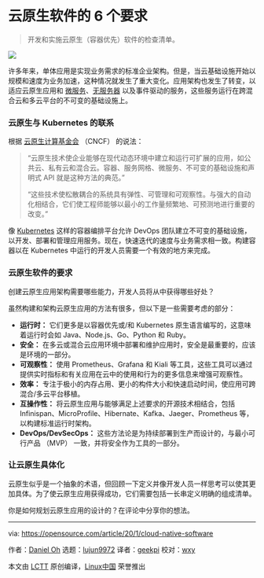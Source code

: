 [#]: collector: (lujun9972)
[#]: translator: (geekpi)
[#]: reviewer: (wxy)
[#]: publisher: ( )
[#]: url: ( )
[#]: subject: (6 requirements of cloud-native software)
[#]: via: (https://opensource.com/article/20/1/cloud-native-software)
[#]: author: (Daniel Oh https://opensource.com/users/daniel-oh)

云原生软件的 6 个要求
======

> 开发和实施云原生（容器优先）软件的检查清单。

![](https://img.linux.net.cn/data/attachment/album/202106/18/101348dcjg3u7wugo5uouw.jpg)

许多年来，单体应用是实现业务需求的标准企业架构。但是，当云基础设施开始以规模和速度为业务加速，这种情况就发生了重大变化。应用架构也发生了转变，以适应云原生应用和 [微服务][2]、[无服务器][3] 以及事件驱动的服务，这些服务运行在跨混合云和多云平台的不可变的基础设施上。

### 云原生与 Kubernetes 的联系

根据 [云原生计算基金会][4] （CNCF） 的说法：

> “云原生技术使企业能够在现代动态环境中建立和运行可扩展的应用，如公共云、私有云和混合云。容器、服务网格、微服务、不可变的基础设施和声明式 API 就是这种方法的典范。”
>
> “这些技术使松散耦合的系统具有弹性、可管理和可观察性。与强大的自动化相结合，它们使工程师能够以最小的工作量频繁地、可预测地进行重要的改变。”

像 [Kubernetes][5] 这样的容器编排平台允许 DevOps 团队建立不可变的基础设施，以开发、部署和管理应用服务。现在，快速迭代的速度与业务需求相一致。构建容器以在 Kubernetes 中运行的开发人员需要一个有效的地方来完成。

### 云原生软件的要求

创建云原生应用架构需要哪些能力，开发人员将从中获得哪些好处？

虽然构建和架构云原生应用的方法有很多，但以下是一些需要考虑的部分：

  * **运行时：** 它们更多是以容器优先或/和 Kubernetes 原生语言编写的，这意味着运行时会如 Java、Node.js、Go、Python 和 Ruby。
  * **安全：** 在多云或混合云应用环境中部署和维护应用时，安全是最重要的，应该是环境的一部分。
  * **可观察性：** 使用 Prometheus、Grafana 和 Kiali 等工具，这些工具可以通过提供实时指标和有关应用在云中的使用和行为的更多信息来增强可观察性。
  * **效率：** 专注于极小的内存占用、更小的构件大小和快速启动时间，使应用可跨混合/多云平台移植。
  * **互操作性：** 将云原生应用与能够满足上述要求的开源技术相结合，包括 Infinispan、MicroProfile、Hibernate、Kafka、Jaeger、Prometheus 等，以构建标准运行时架构。
  * **DevOps/DevSecOps：** 这些方法论是为持续部署到生产而设计的，与最小可行产品 （MVP） 一致，并将安全作为工具的一部分。

### 让云原生具体化

云原生似乎是一个抽象的术语，但回顾一下定义并像开发人员一样思考可以使其更加具体。为了使云原生应用获得成功，它们需要包括一长串定义明确的组成清单。

你是如何规划云原生应用的设计的？在评论中分享你的想法。

--------------------------------------------------------------------------------

via: https://opensource.com/article/20/1/cloud-native-software

作者：[Daniel Oh][a]
选题：[lujun9972][b]
译者：[geekpi](https://github.com/geekpi)
校对：[wxy](https://github.com/wxy)

本文由 [LCTT](https://github.com/LCTT/TranslateProject) 原创编译，[Linux中国](https://linux.cn/) 荣誉推出

[a]: https://opensource.com/users/daniel-oh
[b]: https://github.com/lujun9972
[1]: https://opensource.com/sites/default/files/styles/image-full-size/public/lead-images/checklist_todo_clock_time_team.png?itok=1z528Q0y (Team checklist)
[2]: https://opensource.com/resources/what-are-microservices
[3]: https://opensource.com/article/18/11/open-source-serverless-platforms
[4]: https://github.com/cncf/toc/blob/master/DEFINITION.md
[5]: https://opensource.com/resources/what-is-kubernetes
